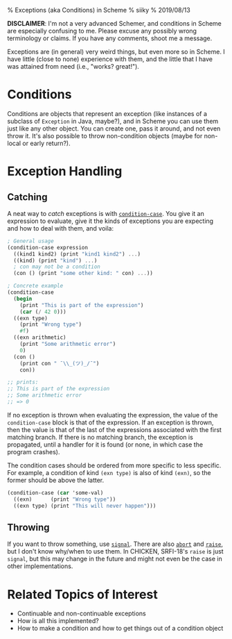 % Exceptions (aka Conditions) in Scheme
% siiky
% 2019/08/13

**DISCLAIMER**: I'm not a very advanced Schemer, and conditions in Scheme are
especially confusing to me. Please excuse any possibly wrong terminology or
claims. If you have any comments, shoot me a message.

Exceptions are (in general) very weird things, but even more so in Scheme. I
have little (close to none) experience with them, and the little that I have
was attained from need (i.e., "works? great!").

# Conditions

Conditions are objects that represent an exception (like instances of a
subclass of `Exception` in Java, maybe?), and in Scheme you can use them just
like any other object. You can create one, pass it around, and not even throw
it. It's also possible to throw non-condition objects (maybe for non-local or
early return?).

# Exception Handling

## Catching

A neat way to _catch_ exceptions is with [`condition-case`][0]. You give it an
expression to evaluate, give it the kinds of exceptions you are expecting and
how to deal with them, and voila:

```scm
; General usage
(condition-case expression
  ((kind1 kind2) (print "kind1 kind2") ...)
  ((kind) (print "kind") ...)
  ; con may not be a condition
  (con () (print "some other kind: " con) ...))

; Concrete example
(condition-case
  (begin
    (print "This is part of the expression")
    (car (/ 42 0)))
  ((exn type)
    (print "Wrong type")
    #f)
  ((exn arithmetic)
    (print "Some arithmetic error")
    0)
  (con ()
    (print con " ¯\\_(ツ)_/¯")
    con))

;; prints:
;; This is part of the expression
;; Some arithmetic error
;; => 0
```

If no exception is thrown when evaluating the expression, the value of the
`condition-case` block is that of the expression. If an exception is thrown,
then the value is that of the last of the expressions associated with the first
matching branch. If there is no matching branch, the exception is propagated,
until a handler for it is found (or none, in which case the program crashes).

The condition cases should be ordered from more specific to less specific. For
example, a condition of kind `(exn type)` is also of kind `(exn)`, so the
former should be above the latter.

```scm
(condition-case (car 'some-val)
  ((exn)      (print "Wrong type"))
  ((exn type) (print "This will never happen")))
```

## Throwing

If you want to throw something, use [`signal`][1]. There are also [`abort`][2]
and [`raise`][3], but I don't know why/when to use them. In CHICKEN, SRFI-18's
`raise` is just `signal`, but this may change in the future and might not even
be the case in other implementations.

# Related Topics of Interest

 * Continuable and non-continuable exceptions
 * How is all this implemented?
 * How to make a condition and how to get things out of a condition object

[0]: https://api.call-cc.org/5/doc/chicken/condition/condition-case
[1]: https://api.call-cc.org/5/doc/chicken/condition/signal
[2]: https://api.call-cc.org/5/doc/chicken/condition/abort
[3]: https://api.call-cc.org/5/doc/srfi-18/raise
